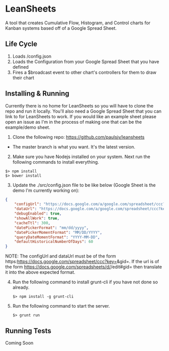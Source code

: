 LeanSheets
==========

A tool that creates Cumulative Flow, Histogram, and Control charts for Kanban systems based off of a Google Spread Sheet.

Life Cycle
-----------------
1. Loads /config.json
2. Loads the Configuration from your Google Spread Sheet that you have defined
3. Fires a $broadcast event to other chart's controllers for them to draw their chart

Installing & Running
-------------------------
Currently there is no home for LeanSheets so you will have to clone the repo and run it locally.  You'll also need a Google Spread Sheet that you can link to for LeanSheets to work.  If you would like an example sheet please open an issue as I'm in the process of making one that can be the example/demo sheet.

1. Clone the following repo: https://github.com/paulsjv/leansheets
  * The master branch is what you want.  It's the latest version.
2. Make sure you have Nodejs installed on your system.  Next run the following commands to install everything.

  ```
  $> npm install
  $> bower install
  ```
3. Update the ./src/config.json file to be like below (Google Sheet is the demo I'm currently working on):

  ```json
  {
      "configUrl": "https://docs.google.com/a/google.com/spreadsheet/ccc?key=12cvMUMnWEKynGTsyXQywvJ9drpjYAyyo0-2cnTUJSFw&usp=drive_web&gid=44020743#",
      "dataUrl": "https://docs.google.com/a/google.com/spreadsheet/ccc?key=12cvMUMnWEKynGTsyXQywvJ9drpjYAyyo0-2cnTUJSFw&usp=drive_web&gid=497466409#",
      "debugEnabled": true,
      "showAllWork": true,
      "cacheTtl": 300,
      "datePickerFormat": "mm/dd/yyyy",
      "datePickerMomentFormat": "MM/DD/YYYY",
      "queryDateMomentFormat": "YYYY-MM-DD",
      "defaultHistoricalNumberOfDays": 60
  }
  ```

NOTE: The configUrl and dataUrl must be of the form https:https://docs.google.com/spreadsheet/ccc?key=<key>&gid=<id>. If the url is of the form https://docs.google.com/spreadsheets/d/<key>/edit#gid=<id> then translate it into the above expected format.

4. Run the following command to install grunt-cli if you have not done so already.
    ```
    $> npm install -g grunt-cli
    ```
5. Run the following command to start the server.
    ```
    $> grunt run
    ```

Running Tests
-------------------------
Coming Soon
